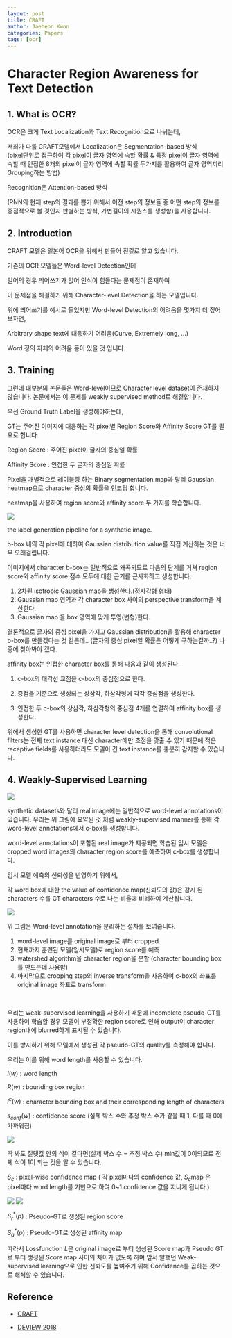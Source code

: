 ```yaml
---
layout: post
title: CRAFT
author: Jaeheon Kwon
categories: Papers
tags: [ocr]
---
```


#  Character Region Awareness for Text Detection

## 1. What is OCR?

OCR은 크게 Text Localization과 Text Recognition으로 나뉘는데,<br>

저희가 다룰 CRAFT모델에서 Localization은 Segmentation-based 방식<br>
(pixel단위로 접근하여 각 pixel이 글자 영역에 속할 확률 & 특정 pixel이 글자 영역에 속할 때 인접한 8개의 pixel이 글자 영역에 속할 확률 두가지를 활용하여 글자 영역끼리 Grouping하는 방법)<br>

Recognition은 Attention-based 방식<br>

(RNN의 현재 step의 결과를 뽑기 위해서 이전 step의 정보들 중 어떤 step의 정보를 중점적으로 볼 것인지 판별하는 방식, 가변길이의 시퀀스를 생성함)을 사용합니다.<br>

## 2. Introduction

CRAFT 모델은 일본어 OCR을 위해서 만들어 진걸로 알고 있습니다.<br>

기존의 OCR 모델들은 Word-level Detection인데 <br>

일어의 경우 띄어쓰기가 없어 인식이 힘들다는 문제점이 존재하여 <br>

이 문제점을 해결하기 위해 Character-level Detection을 하는 모델입니다.<br>

위에 띄어쓰기를 예시로 들었지만 Word-level Detection의 어려움을 몇가지 더 짚어보자면,<br>

Arbitrary shape text에 대응하기 어려움(Curve, Extremely long, ...)<br>

Word 정의 자체의 어려움 등이 있을 것 입니다.<br>

## 3. Training

그런데 대부분의 논문들은 Word-level이므로 Character level dataset이 존재하지 않습니다. 논문에서는 이 문제를 weakly supervised method로 해결합니다.<br>

우선 Ground Truth Label을 생성해야하는데,<br>

GT는 주어진 이미지에 대응하는 각 pixel별 Region Score와 Affinity Score GT를 필요로 합니다.<br>

Region Score : 주어진 pixel이 글자의 중심일 확률<br>

Affinity Score : 인접한 두 글자의 중심일 확률<br>

Pixel을 개별적으로 레이블링 하는 Binary segmentation map과 달리 Gaussian heatmap으로 character 중심의 확률을 인코딩 합니다.<br>

heatmap을 사용하여 region score와 affinity score 두 가지를 학습합니다.<br>

<img src = "https://py-tonic.github.io/images/craft/3.PNG">

the label generation pipeline for a synthetic image.<br>

b-box 내의 각 pixel에 대하여 Gaussian distribution value를 직접 계산하는 것은 너무 오래걸립니다.<br>

이미지에서 character b-box는 일반적으로 왜곡되므로 다음의 단계를 거쳐 region score와 affinity score 점수 모두에 대한 근거를 근사화하고 생성합니다.<br>

1. 2차원 isotropic Gaussian map을 생성한다.(정사각형 형태)
2. Gaussian map 영역과 각 character box 사이의 perspective transform을 계산한다.
3. Gaussian map 을 box 영역에 맞게 투영(변형)한다.

결론적으로 글자의 중심 pixel을 가지고 Gaussian distribution을 활용해 character b-box를 만들겠다는 것 같은데.. (글자의 중심 pixel일 확률은 어떻게 구하는걸까..?) 나중에 찾아봐야 겠다.<br>

affinity box는 인접한 character box를 통해 다음과 같이 생성된다.<br> 

1. c-box의 대각선 교점을 c-box의 중심점으로 한다.

2. 중점을 기준으로 생성되는 상삼각, 하삼각형에 각각 중심점을 생성한다.
3. 인접한 두 c-box의 상삼각, 하삼각형의 중심점 4개를 연결하여 affinity box를 생성한다.

위에서 생성한 GT를 사용하면  character level detection을 통해  convolutional  filters는 전체 text instance 대신 character에만 초점을 맞출 수 있기 때문에  적은 receptive fields를 사용하더라도 모델이 긴 text instance를 충분히 감지할 수 있습니다.<br>

## 4. Weakly-Supervised Learning

<img src = "https://py-tonic.github.io/images/craft/4.PNG">

synthetic datasets와 달리 real image에는 일반적으로 word-level annotations이 있습니다. 우리는 위 그림에 요약된 것 처럼 weakly-supervised manner를 통해 각 word-level annotations에서 c-box를 생성합니다.<br>

word-level annotations이 포함된 real image가 제공되면 학습된 임시 모델은 cropped word images의 character region score를 예측하여 c-box를 생성합니다.<br>

임시 모델 예측의 신뢰성을 반영하기 위해서,<br>

각 word box에 대한 the value of confidence map(신뢰도의 값)은 감지 된 characters 수를 GT characters 수로 나눈 비율에 비례하여 계산됩니다.<br>

<img src = "https://py-tonic.github.io/images/craft/6.PNG">

위 그림은 Word-level annotation을 분리하는 절차를 보여줍니다.<br>

1. word-level image를 original image로 부터 cropped
2. 현재까지 훈련된 모델(임시모델)로 region score를 예측
3. watershed algorithm을 character region을 분할 (character bounding box를 만드는데 사용함)
4. 마지막으로 cropping step의 inverse transform을 사용하여 c-box의 좌표를 original image 좌표로 transform

<br>

우리는 weak-supervised learning을 사용하기 때문에 incomplete pseudo-GT를 사용하여 학습할 경우 모델이 부정확한 region score로 인해 output이 character region내에 blurred하게 표시될 수 있습니다.<br>

이를 방지하기 위해 모델에서 생성된 각 pseudo-GT의 quality를 측정해야 합니다.<br>

우리는 이를 위해 word length를 사용할 수 있습니다.<br>

$l(w)$ : word length<br>

$R(w)$ : bounding box region<br>

$l^c(w)$ : character bounding box and their corresponding length of characters<br>

$s_{conf}(w)$ : confidence score (실제 박스 수와 추정 박스 수가 같을 때 1, 다를 때 0에 가까워짐)<br>

<img src = "https://py-tonic.github.io/images/craft/f1.PNG">

딱 봐도 절댓값 안의 식이 같다면(실제 박스 수 = 추정 박스 수) min값이 0이되므로 전체 식이 1이 되는 것을 알 수 있습니다.<br>

$S_c$ : pixel-wise confidence map ( 각 pixel마다의 confidence 값, $S_c$map 은 pixel마다 word length를 기반으로 하여 0~1 confidence 값을 지니게 됩니다.)<br>

<img src = "https://py-tonic.github.io/images/craft/f2.PNG">

<img src = "https://py-tonic.github.io/images/craft/f3.PNG">

$S_r^*(p)$ :  Pseudo-GT로 생성된 region score<br>

$S_a^*(p)$ :  Pseudo-GT로 생성된 affinity map <br>

따라서 Lossfunction $L$은 original image로 부터 생성된 Score map과 Pseudo GT로 부터 생성된 Score map 사이의 차이가 없도록 하며 앞서 말했던 Weak-supervised learning으로 인한 신뢰도를 높여주기 위해 Confidence를 곱하는 것으로 해석할 수 있습니다.<br>

## Reference

- [CRAFT]( https://arxiv.org/pdf/1904.01941.pdf )

- [DEVIEW 2018]( https://tv.naver.com/v/4578167 )


